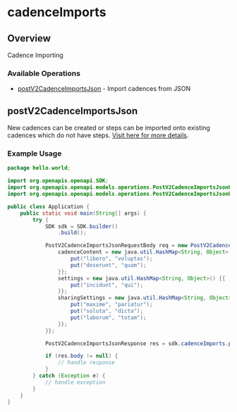 # cadenceImports

## Overview

Cadence Importing

### Available Operations

* [postV2CadenceImportsJson](#postv2cadenceimportsjson) - Import cadences from JSON

## postV2CadenceImportsJson

New cadences can be created or steps can be imported onto existing cadences which do not have steps.
<a href="/cadence-imports.html" target="_blank" rel="noopener noreferrer">Visit here for more details</a>.


### Example Usage

```java
package hello.world;

import org.openapis.openapi.SDK;
import org.openapis.openapi.models.operations.PostV2CadenceImportsJsonRequestBody;
import org.openapis.openapi.models.operations.PostV2CadenceImportsJsonResponse;

public class Application {
    public static void main(String[] args) {
        try {
            SDK sdk = SDK.builder()
                .build();

            PostV2CadenceImportsJsonRequestBody req = new PostV2CadenceImportsJsonRequestBody() {{
                cadenceContent = new java.util.HashMap<String, Object>() {{
                    put("libero", "voluptas");
                    put("deserunt", "quam");
                }};
                settings = new java.util.HashMap<String, Object>() {{
                    put("incidunt", "qui");
                }};
                sharingSettings = new java.util.HashMap<String, Object>() {{
                    put("maxime", "pariatur");
                    put("soluta", "dicta");
                    put("laborum", "totam");
                }};
            }};            

            PostV2CadenceImportsJsonResponse res = sdk.cadenceImports.postV2CadenceImportsJson(req);

            if (res.body != null) {
                // handle response
            }
        } catch (Exception e) {
            // handle exception
        }
    }
}
```
